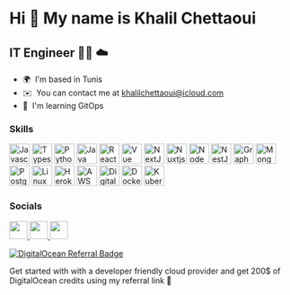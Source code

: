 # Hi 👋 My name is Khalil Chettaoui

## IT Engineer 👨‍💻 ☁️

- 🌍  I'm based in Tunis
- ✉️  You can contact me at [khalilchettaoui@icloud.com](mailto:khalilchettaoui@icloud.com)
- 🧠  I'm learning GitOps

### Skills

<p align="left">
<a href="https://developer.mozilla.org/en-US/docs/Web/JavaScript" target="_blank" rel="noreferrer"><img src="https://raw.githubusercontent.com/danielcranney/readme-generator/main/public/icons/skills/javascript-colored.svg" width="36" height="36" alt="Javascript" /></a>
 <a href="https://www.typescriptlang.org/" target="_blank" rel="noreferrer"><img src="https://raw.githubusercontent.com/danielcranney/readme-generator/main/public/icons/skills/typescript-colored.svg" width="36" height="36" alt="Typescript" /></a>
<a href="https://www.python.org/" target="_blank" rel="noreferrer"><img src="https://raw.githubusercontent.com/danielcranney/readme-generator/main/public/icons/skills/python-colored.svg" width="36" height="36" alt="Python" /></a>
<a href="https://www.oracle.com/java/" target="_blank" rel="noreferrer"><img src="https://raw.githubusercontent.com/danielcranney/readme-generator/main/public/icons/skills/java-colored.svg" width="36" height="36" alt="Java" /></a>
<a href="https://reactjs.org/" target="_blank" rel="noreferrer"><img src="https://raw.githubusercontent.com/danielcranney/readme-generator/main/public/icons/skills/react-colored.svg" width="36" height="36" alt="React" /></a>
<a href="https://vuejs.org/" target="_blank" rel="noreferrer"><img src="https://upload.wikimedia.org/wikipedia/commons/9/95/Vue.js_Logo_2.svg" width="36" height="36" alt="Vue" /></a>
<a href="https://nextjs.org/docs" target="_blank" rel="noreferrer"><img src="https://pub-1458474669ee456389205cda37cb3e7d.r2.dev/nextjs.svg" width="36" height="36" alt="NextJs" /></a>
<a href="https://nuxtjs.org/" target="_blank" rel="noreferrer"><img src="https://pub-1458474669ee456389205cda37cb3e7d.r2.dev/icon-green.svg" width="36" height="36" alt="Nuxtjs" /></a>
<a href="https://nodejs.org/en/" target="_blank" rel="noreferrer"><img src="https://raw.githubusercontent.com/danielcranney/readme-generator/main/public/icons/skills/nodejs-colored.svg" width="36" height="36" alt="NodeJS" /></a>
 <a href="https://docs.nestjs.com/" target="_blank" rel="noreferrer"><img src="https://raw.githubusercontent.com/danielcranney/readme-generator/main/public/icons/skills/nestjs-colored.svg" width="36" height="36" alt="NestJS" /></a>
<a href="https://graphql.org/" target="_blank" rel="noreferrer"><img src="https://raw.githubusercontent.com/danielcranney/readme-generator/main/public/icons/skills/graphql-colored.svg" width="36" height="36" alt="GraphQL" /></a>
<a href="https://www.mongodb.com/" target="_blank" rel="noreferrer"><img src="https://pub-1458474669ee456389205cda37cb3e7d.r2.dev/MongoDB_Logomark_SpringGreen.svg" width="36" height="36" alt="MongoDB" /></a>
<a href="https://www.postgresql.org/" target="_blank" rel="noreferrer"><img src="https://raw.githubusercontent.com/danielcranney/readme-generator/main/public/icons/skills/postgresql-colored.svg" width="36" height="36" alt="PostgreSQL" /></a>
<a href="https://www.linux.org/pages/download/" target="_blank" rel="noreferrer"><img src="https://raw.githubusercontent.com/danielcranney/readme-generator/main/public/icons/skills/linux-colored.svg" width="36" height="36" alt="Linux" /></a>
<a href="https://git-scm.com/" target="_blank" rel="noreferrer"><img src="https://raw.githubusercontent.com/danielcranney/readme-generator/main/public/icons/skills/git-colored.svg" width="36" height="36" alt="Heroku" /></a>
  <a href="https://aws.amazon.com/" target="_blank" rel="noreferrer"><img src="https://pub-1458474669ee456389205cda37cb3e7d.r2.dev/amazon-web-services-2.svg" width="36" height="36" alt="AWS" /></a>
 <a href="https://www.digitalocean.com/" target="_blank" rel="noreferrer"><img src="https://upload.wikimedia.org/wikipedia/commons/c/c2/DigitalOcean_icon.svg" width="36" height="36" alt="Digitalocean" /></a>
<a href="https://www.docker.com/" target="_blank" rel="noreferrer"><img src="https://raw.githubusercontent.com/danielcranney/readme-generator/main/public/icons/skills/docker-colored.svg" width="36" height="36" alt="Docker" /></a>
<a href="https://kubernetes.io/" target="_blank" rel="noreferrer"><img src="https://cdn.jsdelivr.net/gh/devicons/devicon/icons/kubernetes/kubernetes-plain.svg" width="36" height="36" alt="Kubernetes" /></a>
 
</p>
                    
### Socials

<p align="left">
<a href="https://www.github.com/necromancer26" target="_blank" rel="noreferrer">
 <picture>
<source media="(prefers-color-scheme: dark)" srcset="https://raw.githubusercontent.com/danielcranney/readme-generator/main/public/icons/socials/github-dark.svg" />
<source media="(prefers-color-scheme: light)" srcset="https://raw.githubusercontent.com/danielcranney/readme-generator/main/public/icons/socials/github.svg" />
<img src="https://raw.githubusercontent.com/danielcranney/readme-generator/main/public/icons/socials/github.svg" width="32" height="32" />
</picture>
 </a>

 <a href="https://infosec.exchange/@necromancer26" target="_blank" rel="noreferrer">
 <picture>
<source media="(prefers-color-scheme: dark)" srcset="https://pub-1458474669ee456389205cda37cb3e7d.r2.dev/Mastodon_logotype_(simple)_new_hue.svg.png" />
<source media="(prefers-color-scheme: light)" srcset="https://pub-1458474669ee456389205cda37cb3e7d.r2.dev/Mastodon_logotype_(simple)_new_hue.svg.png" />
<img src="https://pub-1458474669ee456389205cda37cb3e7d.r2.dev/Mastodon_logotype_(simple)_new_hue.svg.png" width="32" height="32" />
</picture>
</a>

<a href="https://www.linkedin.com/in/khalil-ch/" target="_blank" rel="noreferrer">
<picture>
 <source media="(prefers-color-scheme: dark)" srcset="https://pub-1458474669ee456389205cda37cb3e7d.r2.dev/LinkedIn_icon.svg.webp" />
<source media="(prefers-color-scheme: light)" srcset="https://pub-1458474669ee456389205cda37cb3e7d.r2.dev/LinkedIn_icon.svg.webp" />
 <img src="https://pub-1458474669ee456389205cda37cb3e7d.r2.dev/LinkedIn_icon.svg.webp" width="32" height="32" />
</picture>
</a>
</p>    


<!--- 🔭 I’m currently working on ...-->
<!---- 🤔 I’m looking for help with ...-->
<!--- - 😄 Pronouns: ...He/Him-->
<!--- - 🌱 I’m currently learning ...Vue.js, Next.js, Flutter, React-Native
- 👯 I’m looking to collaborate on ...React.js
- 💬 Ask me about ...Anything
- 📫 How to reach me: ...[LinkedIn](https://www.linkedin.com/in/khalil-ch/)
- ⚡ Fun fact: ...I switched to IT from Psychology -->

[![DigitalOcean Referral Badge](https://web-platforms.sfo2.cdn.digitaloceanspaces.com/WWW/Badge%201.svg)](https://www.digitalocean.com/?refcode=b2e074ec3341&utm_campaign=Referral_Invite&utm_medium=Referral_Program&utm_source=badge)

Get started with with a developer friendly cloud provider and get 200$ of DigitalOcean credits using my referral link 🦈
